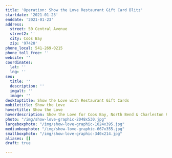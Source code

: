 ```yaml
---
title: 'Operation: Show the Love Restaurant Gift Card Blitz'
startdate: '2021-01-23'
enddate: '2021-01-23'
address:
  street: 50 Central Avenue
  street2: ''
  city: Coos Bay
  zip: '97420'
phone_local: 541-269-0215
phone_toll_free: ''
website: ''
coordinates:
  lat: ''
  lng: ''
seo:
  title: ''
  description: ''
  imgalt: ''
  image: ''
desktoptitle: Show the Love with Restaurant Gift Cards
mobiletitle: Show the Love
hovertitle: Show the Love
hoverdescription: Show the Love for Coos Bay, North Bend & Charleston Restaurants!
photo: "/img/show-love-graphic-2048x530.jpg"
largeboxphoto: "/img/show-love-graphic-1024x395.jpg"
mediumboxphoto: "/img/show-love-graphic-667x355.jpg"
smallboxphoto: "/img/show-love-graphic-340x214.jpg"
aliases: []
draft: true

---
```

